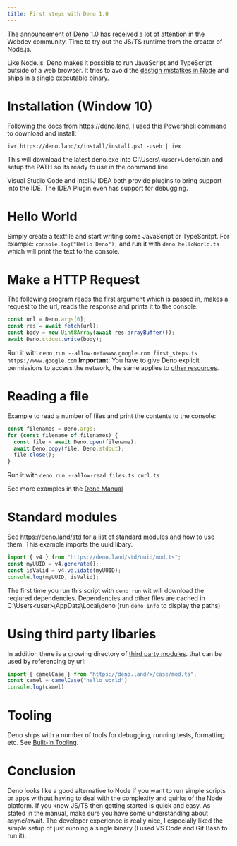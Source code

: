 ```yaml
---
title: First steps with Deno 1.0
---
```

The [announcement of Deno 1.0](https://deno.land/v1) has received a lot of attention in the Webdev community. Time to try out the JS/TS runtime from the creator of Node.js.

Like Node.js, Deno makes it possible to run JavaScript and TypeScript outside of a web browser. It tries to avoid the [destign mistatkes in Node](https://www.youtube.com/watch?v=M3BM9TB-8yA) and ships in a single executable binary.

# Installation (Window 10)
Following the docs from <https://deno.land>, I used this Powershell command to download and install:

`iwr https://deno.land/x/install/install.ps1 -useb | iex`

This will download the latest deno.exe into C:\Users\\\<user>\\.deno\bin and setup the PATH so its ready to use in the command line.

Visual Studio Code and IntelliJ IDEA both provide plugins to bring support into the IDE. The IDEA Plugin even has support for debugging.


# Hello World 
Simply create a textfile and start writing some JavaScript or TypeScritpt.
For example: `console.log("Hello Deno");` and run it with `deno helloWorld.ts` which will print the text to the console.

# Make a HTTP Request
The following program reads the first argument which is passed in, makes a request to the url, reads the response and prints it to the console.
```javascript
const url = Deno.args[0];
const res = await fetch(url);
const body = new Uint8Array(await res.arrayBuffer());
await Deno.stdout.write(body);
```
Run it with `deno run --allow-net=www.google.com first_steps.ts https://www.google.com`
**Important**: You have to give Deno explicit permissions to access the network, the same applies to [other resources](https://deno.land/manual/getting_started/permissions).


# Reading a file
Example to read a number of files and print the contents to the console:
```javascript
const filenames = Deno.args;
for (const filename of filenames) {
  const file = await Deno.open(filename);
  await Deno.copy(file, Deno.stdout);
  file.close();
}
```
Run it with `deno run --allow-read files.ts curl.ts` 

See more examples in the [Deno Manual](https://deno.land/manual/examples)

# Standard modules
See <https://deno.land/std> for a list of standard modules and how to use them.
This example imports the uuid libary.
```javascript
import { v4 } from "https://deno.land/std/uuid/mod.ts";
const myUUID = v4.generate();
const isValid = v4.validate(myUUID);
console.log(myUUID, isValid);
```

The first time you run this script with `deno run` wit will download the reqiured dependencies.
Dependencies and other files are cached in C:\Users\<user>\\AppData\Local\deno (run `deno info` to display the paths)

# Using third party libaries
In addition there is a growing directory of [third party modules](https://deno.land/x). that can be used by referencing by url:
```javascript
import { camelCase } from "https://deno.land/x/case/mod.ts";
const camel = camelCase("hello world")
console.log(camel)
```

# Tooling
Deno ships with a number of tools for debugging, running tests, formatting etc. See [Built-in Tooling](https://deno.land/manual/tools).

# Conclusion
Deno looks like a good alternative to Node if you want to run simple scripts or apps without having to deal with the complexity and quirks of the Node platform. If you know JS/TS then getting started is quick and easy. As stated in the manual, make sure you have some understanding about async/await. 
The developer experience is really nice, I especially liked the simple setup of just running a single binary (I used VS Code and Git Bash to run it).